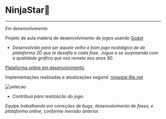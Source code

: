 # NinjaStar:space_invader:
***
_Em desenvolvimento_

Projeto de aula matéria de desenvolvimento de jogos usando [Godot](https://godotengine.org//)

- _Desenvolvido para ser aquele velho e bom jogo nostálgico de de plataforma 2D que te desafia a cada fase. Jogue e se surpreenda com a qualidade gráfica que nos remete aos anos 90._

[Plataforma online em desenvolvimento](https://github.com/carvalhoandre/NinjaStar-site)


Implementações realizadas e atualizações segund: [ninjastar.6te.net](http://ninjastar.6te.net/)

![selecao](https://github.com/carvalhoandre/games/blob/master/readmimagens/img.jpg)
- _Contribua para realização do jogo._

_Equipe trabalhando em correções de bugs, desenvolvimento de fases, e plataforma online, conforme mensão anterior._
